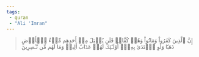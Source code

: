 ```yaml
---
tags: 
 - quran 
 - "Ali 'Imran"
---
```


> إِنَّ ٱلَّذِينَ كَفَرُواْ وَمَاتُواْ وَهُمۡ كُفَّارٞ فَلَن يُقۡبَلَ مِنۡ أَحَدِهِم مِّلۡءُ ٱلۡأَرۡضِ ذَهَبٗا وَلَوِ ٱفۡتَدَىٰ بِهِۦٓۗ أُوْلَـٰٓئِكَ لَهُمۡ عَذَابٌ أَلِيمٞ وَمَا لَهُم مِّن نَّـٰصِرِينَ
